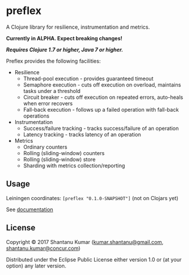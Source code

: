 # preflex

A Clojure library for resilience, instrumentation and metrics.

**Currently in ALPHA. Expect breaking changes!**

_**Requires Clojure 1.7 or higher, Java 7 or higher.**_

Preflex provides the following facilities:

* Resilience
  * Thread-pool execution - provides guaranteed timeout
  * Semaphore execution - cuts off execution on overload, maintains tasks under a threshold
  * Circuit breaker - cuts off execution on repeated errors, auto-heals when error recovers
  * Fall-back execution - follows up a failed operation with fall-back operations
* Instrumentation
  * Success/failure tracking - tracks success/failure of an operation
  * Latency tracking - tracks latency of an operation
* Metrics
  * Ordinary counters
  * Rolling (sliding-window) counters
  * Rolling (sliding-window) store
  * Sharding with metrics collection/reporting

## Usage

Leiningen coordinates: `[preflex "0.1.0-SNAPSHOT"]` (not on Clojars yet)

See [documentation](doc/intro.md)

## License

Copyright © 2017 Shantanu Kumar (kumar.shantanu@gmail.com, shantanu.kumar@concur.com)

Distributed under the Eclipse Public License either version 1.0 or (at
your option) any later version.
